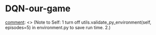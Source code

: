 # DQN-our-game

[comment]: <> (https://jonathan-hui.medium.com/rl-dqn-deep-q-network-e207751f7ae4)

[comment]: <> ( TODO items:
          1 incorporate score_VR, score W to the visualization
          2 implement slerp and random move to compare...)


[comment]: <> (Note to Self:
	  1 turn off utils.validate_py_environment(self, episodes=5) in environment.py 
            to save run time.
          2.)
	  
[comment]: <> ( Future work:
          1 change to polar coordinate
          2 incorporate QNET_CONV_LAYERS, change state representation to be grid size
          3 add cam motion panelty -- after enabling all cam to move once per step
          4 apply optimal 6-6 assignment
          5 1000 Hz cam pose implementation
	  6 this is used in JMRR 2021)
